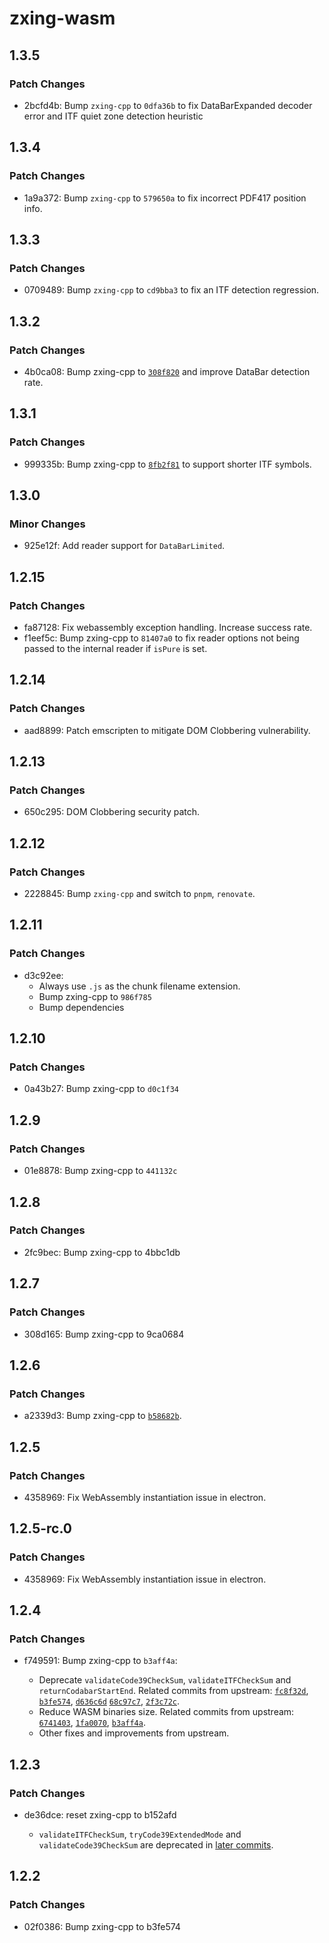 # zxing-wasm

## 1.3.5

### Patch Changes

- 2bcfd4b: Bump `zxing-cpp` to `0dfa36b` to fix DataBarExpanded decoder error and ITF quiet zone detection heuristic

## 1.3.4

### Patch Changes

- 1a9a372: Bump `zxing-cpp` to `579650a` to fix incorrect PDF417 position info.

## 1.3.3

### Patch Changes

- 0709489: Bump `zxing-cpp` to `cd9bba3` to fix an ITF detection regression.

## 1.3.2

### Patch Changes

- 4b0ca08: Bump zxing-cpp to [`308f820`](https://github.com/zxing-cpp/zxing-cpp/commit/308f82077dd82979c9df1f82a8ff264dcf0d6371) and improve DataBar detection rate.

## 1.3.1

### Patch Changes

- 999335b: Bump zxing-cpp to [`8fb2f81`](https://github.com/zxing-cpp/zxing-cpp/commit/8fb2f81841de9161c813e6473a0e48f62c2ff2b8) to support shorter ITF symbols.

## 1.3.0

### Minor Changes

- 925e12f: Add reader support for `DataBarLimited`.

## 1.2.15

### Patch Changes

- fa87128: Fix webassembly exception handling. Increase success rate.
- f1eef5c: Bump zxing-cpp to `81407a0` to fix reader options not being passed to the internal reader if `isPure` is set.

## 1.2.14

### Patch Changes

- aad8899: Patch emscripten to mitigate DOM Clobbering vulnerability.

## 1.2.13

### Patch Changes

- 650c295: DOM Clobbering security patch.

## 1.2.12

### Patch Changes

- 2228845: Bump `zxing-cpp` and switch to `pnpm`, `renovate`.

## 1.2.11

### Patch Changes

- d3c92ee:
  - Always use `.js` as the chunk filename extension.
  - Bump zxing-cpp to `986f785`
  - Bump dependencies

## 1.2.10

### Patch Changes

- 0a43b27: Bump zxing-cpp to `d0c1f34`

## 1.2.9

### Patch Changes

- 01e8878: Bump zxing-cpp to `441132c`

## 1.2.8

### Patch Changes

- 2fc9bec: Bump zxing-cpp to 4bbc1db

## 1.2.7

### Patch Changes

- 308d165: Bump zxing-cpp to 9ca0684

## 1.2.6

### Patch Changes

- a2339d3: Bump zxing-cpp to [`b58682b`](https://github.com/zxing-cpp/zxing-cpp/commit/b58682b90ff082cee8d946c73f8852574478fb09).

## 1.2.5

### Patch Changes

- 4358969: Fix WebAssembly instantiation issue in electron.

## 1.2.5-rc.0

### Patch Changes

- 4358969: Fix WebAssembly instantiation issue in electron.

## 1.2.4

### Patch Changes

- f749591: Bump zxing-cpp to `b3aff4a`:

  - Deprecate `validateCode39CheckSum`, `validateITFCheckSum` and `returnCodabarStartEnd`. Related commits from upstream: [`fc8f32d`](https://github.com/zxing-cpp/zxing-cpp/commit/fc8f32d7db00060b3aab24338c08ab792cef0bfd), [`b3fe574`](https://github.com/zxing-cpp/zxing-cpp/commit/b3fe5744b2a0ac554efa70635a087c5ff3342c42), [`d636c6d`](https://github.com/zxing-cpp/zxing-cpp/commit/d636c6d8a054fe5d794e9ed57159a5230ad6ebf5) [`68c97c7`](https://github.com/zxing-cpp/zxing-cpp/commit/68c97c744f2fe1ead3677dd106020530d44d7180), [`2f3c72c`](https://github.com/zxing-cpp/zxing-cpp/commit/2f3c72cccea22a60d41b31c185aba1ea5425d6bb).
  - Reduce WASM binaries size. Related commits from upstream: [`6741403`](https://github.com/zxing-cpp/zxing-cpp/commit/67414033f8cc28d7152c3cdf2bb1562078b03c4f), [`1fa0070`](https://github.com/zxing-cpp/zxing-cpp/commit/1fa0070450437badab7ae6dcb1c1e80d7911d8e7), [`b3aff4a`](https://github.com/zxing-cpp/zxing-cpp/commit/b3aff4a98b03e056a244ca385a8221c50d67e352).
  - Other fixes and improvements from upstream.

## 1.2.3

### Patch Changes

- de36dce: reset zxing-cpp to b152afd

  - `validateITFCheckSum`, `tryCode39ExtendedMode` and `validateCode39CheckSum` are deprecated in [later commits](https://github.com/zxing-cpp/zxing-cpp/commits/master/?since=2024-01-26).

## 1.2.2

### Patch Changes

- 02f0386: Bump zxing-cpp to b3fe574
